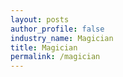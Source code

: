 ```yaml
---
layout: posts 
author_profile: false 
industry_name: Magician
title: Magician
permalink: /magician
---
```

